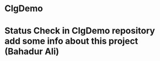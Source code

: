 # ClgDemo
Status Check in
ClgDemo repository 
add some info about this project 
(Bahadur Ali)
==========================
